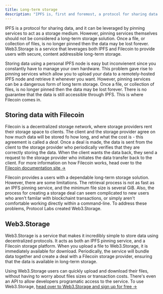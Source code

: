 ```yaml
---
title: Long-term storage
description: "IPFS is, first and foremost, a protocol for sharing data. It can be leveraged as a storage medium by using things like _pinning services_. However, pinning services themselves should not be considered a long-term storage solution. Once a file, or collection of files, is no longer pinned then it may be lost entirely. Filecoin and Web3.Storage are two solutions that address the problem of using IPFS for long-term storage."
---
```


IPFS is a protocol for sharing data, and it can be leveraged by pinning services to act as a storage medium. However, pinning services themselves should not be considered a long-term storage solution. Once a file, or collection of files, is no longer pinned then the data may be lost forever. Web3.Storage is a service that leverages both IPFS and Filecoin to provide users with secure, content addressible long-term storage. 

Storing data using a personal IPFS node is easy but inconvienent since you constantly have to manage your own hardware. This problem gave rise to pinning services which allow you to upload your data to a remotely-hosted IPFS node and retrieve it whenever you want. However, pinning services can be a dangerous form of long term storage. Once a file, or collection of files, is no longer pinned then the data may be lost forever. There is no guarantee that the data is still accessible through IPFS. This is where Filecoin comes in.

## Storing data with Filecoin

Filecoin is a decentralized storage network, where storage providers rent their storage space to clients. The client and the storage provider agree on how much data will be stored fo how long, and what the cost is - this agreement is called a _deal_. Once a deal is made, the data is sent from the client to the storage provider who periodically verifies that they are correctly storing the data. When the client wants the data back, they send a request to the storage provider who initiates the data transfer back to the client. For more information on how Filecoin works, head over to the [Filecoin documentation site →](https://docs.filecoin.io/about-filecoin/how-filecoin-works/)

Filecoin provides a users with a dependable long-term storage solution. However, there are some limitations. The retrieval process is not as fast as an IPFS pinning service, and the minimum file size is several GiB. Also, the process for creating a storage deal can seem complicated to new users who aren't familar with blockchaint transactions, or simply aren't comfortable working directly within a command-line. To address these problems, Protocol Labs created Web3.Storage. 

## Web3.Storage

Web3.Storage is a service that makes it incredibly simple to store data using decentralized protocols. It acts as both an IPFS pinning service, and a Filecoin storage platform. When you upload a file to Web3.Storage, it is immediately available for download. Periodically, the service will bundle data together and create a deal with a Filecoin storage provider, ensuring that the data is available in long-term storage.

Using Web3.Storage users can quickly upload and download their files, without having to worry about files sizes or transaction costs. There's even an API to allow developers programatic access to the service. To use Web3.Storage, [head over to Web3.Storage and sign up for free →](https://web3.storage)

